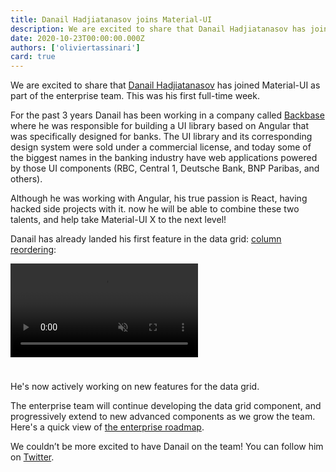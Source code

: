 ```yaml
---
title: Danail Hadjiatanasov joins Material-UI
description: We are excited to share that Danail Hadjiatanasov has joined Material-UI as part of the enterprise team. This was his first full-time week.
date: 2020-10-23T00:00:00.000Z
authors: ['oliviertassinari']
card: true
---
```


We are excited to share that [Danail Hadjiatanasov](https://twitter.com/danail_h) has joined Material-UI as part of the enterprise team. This was his first full-time week.

For the past 3 years Danail has been working in a company called [Backbase](https://www.backbase.com/) where he was responsible for building a UI library based on Angular that was specifically designed for banks. The UI library and its corresponding design system were sold under a commercial license, and today some of the biggest names in the banking industry have web applications powered by those UI components (RBC, Central 1, Deutsche Bank, BNP Paribas, and others).

Although he was working with Angular, his true passion is React, having hacked side projects with it. now he will be able to combine these two talents, and help take Material-UI X to the next level!

Danail has already landed his first feature in the data grid: [column reordering](https://material-ui.com/components/data-grid/columns/#column-reorder):

<video autoplay muted loop style="margin-bottom: 24px;">
  <source src="/static/blog/danail-hadjiatanasov-joining/reorder.mp4" type="video/mp4" />
</video>

He's now actively working on new features for the data grid.

The enterprise team will continue developing the data grid component, and progressively extend to new advanced components as we grow the team. Here's a quick view of [the enterprise roadmap](https://github.com/mui-org/material-ui-x/projects/1).

We couldn’t be more excited to have Danail on the team! You can follow him on [Twitter](https://twitter.com/danail_h).
